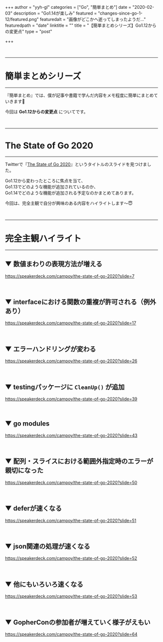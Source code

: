 +++
author = "yyh-gl"
categories = ["Go", "簡単まとめ"]
date = "2020-02-03"
description = "Go1.14が楽しみ"
featured = "changes-since-go-1-12/featured.png"
featuredalt = "画像がどこかへ逝ってしまったようだ…"
featuredpath = "date"
linktitle = ""
title = "【簡単まとめシリーズ】Go1.12からの変更点"
type = "post"

+++


<br>

---
# 簡単まとめシリーズ
---

『簡単まとめ』では、僕が記事や書籍で学んだ内容をメモ程度に簡単にまとめていきます📝

今回は <b>Go1.12からの変更点</b> についてです。

<br>

---
# The State of Go 2020
---

Twitterで『[The State of Go 2020](https://speakerdeck.com/campoy/the-state-of-go-2020)』というタイトルのスライドを見つけました。

Go1.12から変わったところに焦点を当て、<br>
Go1.13でどのような機能が追加されているのか、 <br>
Go1.14でどのような機能が追加される予定なのかまとめてあります。

今回は、完全主観で自分が興味のある内容をハイライトします〜😇

<br>

---
# 完全主観ハイライト
---

## ▼ 数値まわりの表現方法が増える
https://speakerdeck.com/campoy/the-state-of-go-2020?slide=7

<br>

## ▼ interfaceにおける関数の重複が許可される（例外あり）
https://speakerdeck.com/campoy/the-state-of-go-2020?slide=17

<br>

## ▼ エラーハンドリングが変わる
https://speakerdeck.com/campoy/the-state-of-go-2020?slide=26

<br>

## ▼ testingパッケージに `CleanUp()` が追加
https://speakerdeck.com/campoy/the-state-of-go-2020?slide=39

<br>

## ▼ go modules
https://speakerdeck.com/campoy/the-state-of-go-2020?slide=43

<br>

## ▼ 配列・スライスにおける範囲外指定時のエラーが親切になった
https://speakerdeck.com/campoy/the-state-of-go-2020?slide=50

<br>

## ▼ deferが速くなる
https://speakerdeck.com/campoy/the-state-of-go-2020?slide=51

<br>

## ▼ json関連の処理が速くなる
https://speakerdeck.com/campoy/the-state-of-go-2020?slide=52

<br>

## ▼ 他にもいろいろ速くなる
https://speakerdeck.com/campoy/the-state-of-go-2020?slide=53

<br>

## ▼ GopherConの参加者が増えていく様子がえもい
https://speakerdeck.com/campoy/the-state-of-go-2020?slide=64
